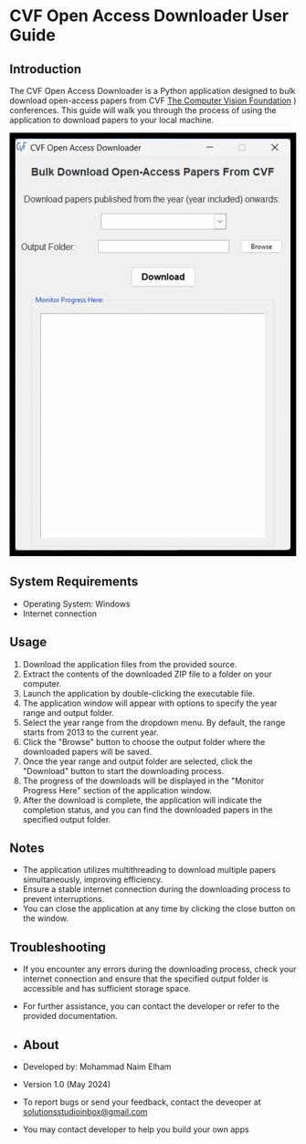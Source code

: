 # CVF Open Access Downloader User Guide

## Introduction
The CVF Open Access Downloader is a Python application designed to bulk download open-access papers from CVF [The Computer Vision Foundation](https://www.thecvf.com/)
) conferences. This guide will walk you through the process of using the application to download papers to your local machine.

![CVF Open Access Downloader Demo](cvf_scrapper.gif)

## System Requirements
- Operating System: Windows
- Internet connection

## Usage
1. Download the application files from the provided source.
2. Extract the contents of the downloaded ZIP file to a folder on your computer.
3. Launch the application by double-clicking the executable file.
4. The application window will appear with options to specify the year range and output folder.
5. Select the year range from the dropdown menu. By default, the range starts from 2013 to the current year.
6. Click the "Browse" button to choose the output folder where the downloaded papers will be saved.
7. Once the year range and output folder are selected, click the "Download" button to start the downloading process.
8. The progress of the downloads will be displayed in the "Monitor Progress Here" section of the application window.
9. After the download is complete, the application will indicate the completion status, and you can find the downloaded papers in the specified output folder.

## Notes
- The application utilizes multithreading to download multiple papers simultaneously, improving efficiency.
- Ensure a stable internet connection during the downloading process to prevent interruptions.
- You can close the application at any time by clicking the close button on the window.

## Troubleshooting
- If you encounter any errors during the downloading process, check your internet connection and ensure that the specified output folder is accessible and has sufficient storage space.
- For further assistance, you can contact the developer or refer to the provided documentation.

- ## About
- Developed by: Mohammad Naim Elham
- Version 1.0 (May 2024)
- To report bugs or send your feedback, contact the deveoper at solutionsstudioinbox@gmail.com
- You may contact developer to help you build your own apps
